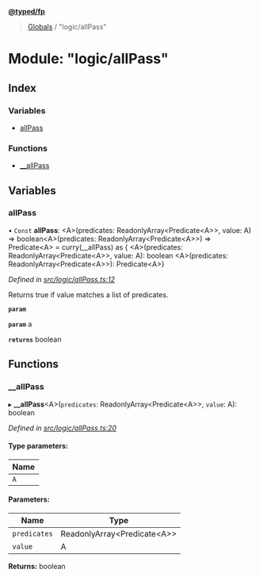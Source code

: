 **[@typed/fp](../README.md)**

> [Globals](../globals.md) / "logic/allPass"

# Module: "logic/allPass"

## Index

### Variables

* [allPass](_logic_allpass_.md#allpass)

### Functions

* [\_\_allPass](_logic_allpass_.md#__allpass)

## Variables

### allPass

• `Const` **allPass**: \<A>(predicates: ReadonlyArray\<Predicate\<A>>, value: A) => boolean\<A>(predicates: ReadonlyArray\<Predicate\<A>>) => Predicate\<A> = curry(\_\_allPass) as { \<A>(predicates: ReadonlyArray\<Predicate\<A>>, value: A): boolean \<A>(predicates: ReadonlyArray\<Predicate\<A>>): Predicate\<A>}

*Defined in [src/logic/allPass.ts:12](https://github.com/TylorS/typed-fp/blob/6ccb290/src/logic/allPass.ts#L12)*

Returns true if value matches a list of predicates.

**`param`** 

**`param`** a

**`returns`** boolean

## Functions

### \_\_allPass

▸ **__allPass**\<A>(`predicates`: ReadonlyArray\<Predicate\<A>>, `value`: A): boolean

*Defined in [src/logic/allPass.ts:20](https://github.com/TylorS/typed-fp/blob/6ccb290/src/logic/allPass.ts#L20)*

#### Type parameters:

Name |
------ |
`A` |

#### Parameters:

Name | Type |
------ | ------ |
`predicates` | ReadonlyArray\<Predicate\<A>> |
`value` | A |

**Returns:** boolean
